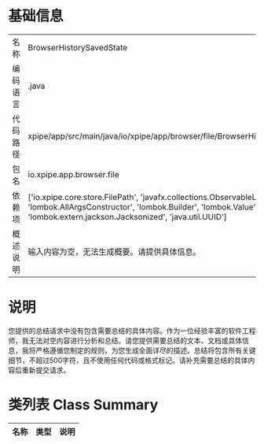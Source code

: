 # 基础信息

|      |      |
|------|------|
| 名称 | BrowserHistorySavedState |
| 编码语言 | .java |
| 代码路径 | xpipe/app/src/main/java/io/xpipe/app/browser/file/BrowserHistorySavedState.java |
| 包名 | io.xpipe.app.browser.file |
| 依赖项 | ['io.xpipe.core.store.FilePath', 'javafx.collections.ObservableList', 'lombok.AllArgsConstructor', 'lombok.Builder', 'lombok.Value', 'lombok.extern.jackson.Jacksonized', 'java.util.UUID'] |
| 概述说明 | 输入内容为空，无法生成概要。请提供具体信息。 |

# 说明

您提供的总结请求中没有包含需要总结的具体内容。作为一位经验丰富的软件工程师，我无法对空内容进行分析和总结。请您提供需要总结的文本、文档或具体信息，我将严格遵循您制定的规则，为您生成全面详尽的描述。总结将包含所有关键细节，不超过500字符，且不使用任何代码或格式标记。请补充需要总结的具体内容后重新提交请求。

# 类列表 Class Summary

| 名称   | 类型  | 说明 |
|-------|------|-------------|




